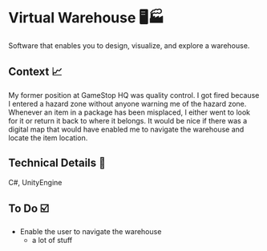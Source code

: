 # Virtual Warehouse :desktop_computer::factory:

Software that enables you to design, visualize, and explore a warehouse. 

## Context :chart_with_upwards_trend:

My former position at GameStop HQ was quality control. I got fired because I entered a hazard zone without anyone warning me of the hazard zone. Whenever an item in a package has been misplaced, I either went to look for it or return it back to where it belongs. It would be nice if there was a digital map that would have enabled me to navigate the warehouse and locate the item location.

## Technical Details :wrench:

C#, UnityEngine

## To Do :ballot_box_with_check:

- Enable the user to navigate the warehouse
  - a lot of stuff
